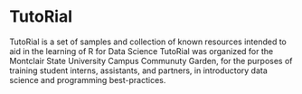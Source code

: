 # TutoRial

TutoRial is a set of samples and collection of known resources intended to aid in the learning of R for Data Science
TutoRial was organized for the Montclair State University Campus Communuty Garden, for the purposes of training student interns, assistants, and partners, in introductory data science and programming best-practices.
